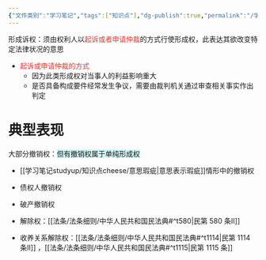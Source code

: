 ```yaml
---
{"文件类别":"学习笔记","tags":["知识点"],"dg-publish":true,"permalink":"/学习笔记studyup/知识点cheese/形成诉权/","dgPassFrontmatter":true,"noteIcon":"","created":"2024-10-17T08:41:21.898+08:00","updated":"2024-10-17T08:45:29.365+08:00"}
---
```


形成诉权：须由权利人以<font color="#d83931">起诉或者申请仲裁</font>的方式行使形成权，此表达其欲改变特定法律状况的意思
- <font color="#d83931">起诉或申请仲裁的方式</font>
	- 因为此类形成权对当事人的利益影响重大
	- 是否具备构成要件经常发生争议，需要由裁判机关通过审查相关事实作出判定

# 典型表现
大部分撤销权：<span style="background:rgba(173, 239, 239, 0.55)">但有撤销权属于单纯形成权</span>
- [[学习笔记studyup/知识点cheese/意思瑕疵\|意思表示瑕疵]]情形中的撤销权
- 债权人撤销权
- 破产撤销权

- 解除权：[[法条/法条细则/中华人民共和国民法典#^t580\|民第 580 条Ⅱ]]
- 收养关系解除权：[[法条/法条细则/中华人民共和国民法典#^t1114\|民第 1114 条Ⅱ]] ，[[法条/法条细则/中华人民共和国民法典#^t1115\|民第 1115 条]]
